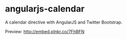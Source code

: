 angularjs-calendar
==================

A calendar directive with AngularJS and Twitter Bootstrap.

Preview: http://embed.plnkr.co/7FhBFN
